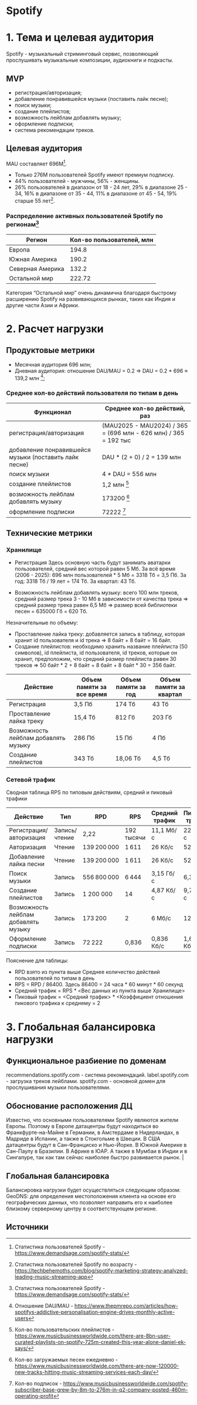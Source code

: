 # Spotify

# 1. Тема и целевая аудитория
Spotify - музыкальный стриминговый сервис, позволяющий прослушивать музыкальные композиции, аудиокниги и подкасты.

## MVP 
- регистрация/авторизация;
- добавление понравившейся музыки (поставить лайк песне);
- поиск музыки;
- создание плейлистов;
- возможность лейблам добавлять музыку;
- оформление подписки;
- система рекомендации треков.

## Целевая аудитория
MAU составляет 696M[^1].

- Только 276M пользователей Spotify имеют премиум подписку.
- 44% пользователей - мужчины, 56% - женщины.
- 26% пользователей в диапазон от 18 - 24 лет, 29% в диапазоне 25 - 34, 16% в диапазоне от 35 - 44, 11% в диапазоне от 45 - 54, 19% старше 55 лет[^2].

### Распределение активных пользователей Spotify по регионам[^1]
| Регион | Кол-во пользователей, млн |
|--|--|
| Европа | 194.8 |
| Южная Америка| 190.2|
| Северная Америка | 132.2 |
| Остальной мир | 222.72 |

Категория “Остальной мир” очень динамична благодаря быстрому расширению Spotify на развивающихся рынках, таких как Индия и другие части Азии и Африки.

# 2. Расчет нагрузки

## Продуктовые метрики
- Месячная аудитория 696 млн;
- Дневная аудитория: отношение DAU/MAU = 0.2 => DAU = 0.2 * 696 ≈ 139,2 млн [^3];

### Среднее кол-во действий пользователя по типам в день
| Функционал | Среднее кол-во действий, раз |
|-|-|
| регистрация/авторизация| (MAU2025 - MAU2024) / 365 = (696 млн - 626 млн) / 365 = 192 тыс |
| добавление понравившейся музыки (поставить лайк песне) | DAU * (2 + 0) / 2 = 139 млн |
| поиск музыки | 4 * DAU = 556 млн |
| создание плейлистов | 1,2 млн [^7]|
| возможность лейблам добавлять музыку | 173200 [^4] |
| оформление подписки | 72222 [^5]|

## Технические метрики
### Хранилище
- Регистрация
Здесь основную часть будут занимать аватарки пользователей, средний вес которой равен 5 Мб. За всё время (2006 - 2025): 696 млн пользователей * 5 Мб = 3318 Тб = 3,5 Пб.
За год: 3318 Тб / 19 лет = 174 Тб.
За квартал: 43 Тб.

- Возможность лейблам добавлять музыку: всего 100 млн треков, средний размер трека 3 - 10 Мб в зависимости от качества трека => средний размер трека равен 6,5 Мб => размер всей библиотеки песен = 635000 Гб = 620 Тб.
  

Незначительные по объему:
- Проставление лайка треку: добавляется запись в таблицу, которая хранит id пользователя и id трека => 8 байт + 8 байт = 16 байт.
- Создание плейлистов: необходимо хранить название плейлиста (50 символов), id плейлиста, id пользователя, id треков, которые он хранит, предположим, что средний размер плейлиста равен 30 треков => 50 байт * 2 + 8 байт + 8 байт + 8 байт * 30 = 356 байт.
  
| Действие | Объем памяти за все время | Объем памяти за год | Объем памяти за квартал |
|-|-|-|-|
| Регистрация | 3,5 Пб | 174 Тб | 43 Тб |
| Проставление лайка треку | 15,4 Тб | 812 Гб | 203 Гб |
| Возможность лейблам добавлять музыку | 286 Пб | 15 Пб | 4 Пб |
| Создание плейлистов | 343 Тб |  18,06 Тб | 4,5 Тб |

### Сетевой трафик
Сводная таблица RPS по типовым действиям, средний и пиковый трафики

| Действие                               | Тип   | RPD           | RPS    | Средний трафик | Пиковый трафик |
|----------------------------------------|-------|---------------|--------|----------------|----------------|
| Регистрация/авторизация       | Запись/чтение  | 2,22 | 192 тысячи | 11,1 Мб/с           | 22,2 Мб/с           |
| Авторизация                             | Чтение| 139 200 000   | 1 611  | 26 Кб/с        | 52 Кб/с       |
| Добавление лайка песни                  | Чтение| 139 200 000   | 1 611  | 26 Кб/с        | 52 Кб/с       |
| Поиск музыки                            | Запись| 556 800 000   | 6 444  | 3,15 Гб/с      | 6,3 Гб/с      |
| Создание плейлистов                     | Запись| 1 200 000   | 14  | 4,87 Кб/с     | 9,74 Кб/с     |
| Возможность лейблам добавлять музыку   | Запись| 173 200       | 2      | 6 Мб/с         | 12 Мб/с        |
| Оформление подписки                     | Запись| 72 222        | 0,836  | 0,836 Кб/с     | 1,672 Кб/с     |

Пояснение для таблицы:
- RPD взято из пункта выше Среднее количество действий пользователей по типам в день
- RPS = RPD / 86400. Здесь 86400 = 24 часа * 60 минут * 60 секунд
- Средний трафик = RPS * <Вес данных из пункта выше Хранилище>
- Пиковый трафик = <Средний трафик> * <Коэффициент отношения пикового трафика к среднему = 2


# 3. Глобальная балансировка нагрузки
## Функциональное разбиение по доменам
recommendations.spotify.com - система рекомендаций.
label.spotify.com - загрузка треков лейблами.
spotify.com - основной домен для прослушивания музыки пользователями.

## Обоснование расположения ДЦ
Известно, что основными пользователями Spotify являются жители Европы. 
Поэтому в Европе датацентры будут находиться во Франкфурте-на-Майне в Германии, в Амстердаме в Нидерландах, в Мадриде в Испании, а также в Стокгольме в Швеции.
В США датацентры будут в Сан-Франциско и Нью-Йорке.
В Южной Америке в Сан-Паулу в Бразилии.
В Африке в ЮАР.
А также в Мумбаи в Индии и в Сингапуре, так как там сейчас наиболее быстро развивается рынок.
| 
## Глобальная балансировка
Балансировка нагрузки будет осуществляться следующим образом:
GeoDNS: для определения местоположения клиента на основе его географических данных, что позволяет направить его к наиболее близкому серверному центру в соответствующем регионе.

## Источники
[^1]: Статистика пользователей Spotify - https://www.demandsage.com/spotify-stats/ 
[^2]: Статистика пользователей Spotify по возрасту - https://techbehemoths.com/blog/spotify-marketing-strategy-analyzed-leading-music-streaming-app
[^3]: Отношение DAU/MAU - https://www.thepmrepo.com/articles/how-spotifys-addictive-personalisation-engine-drives-monthly-active-users
[^4]: Кол-во загружаемых песен ежедневно - https://www.musicbusinessworldwide.com/there-are-now-120000-new-tracks-hitting-music-streaming-services-each-day/
[^5]: Кол-во подписок - https://www.musicbusinessworldwide.com/spotify-subscriber-base-grew-by-8m-to-276m-in-q2-company-posted-460m-operating-profit
[^6]: Кол-во треков - https://newsroom.spotify.com/company-info
[^7]: Кол-во пользовательских плейлистов - https://www.musicbusinessworldwide.com/there-are-8bn-user-curated-playlists-on-spotify-725m-created-this-year-alone-daniel-ek-says/
[^8]: Средний размер одной песни - https://www.psafe.com/en/blog/how-much-space-does-music-downloaded-from-spotify-take/#:~:text=Premium%20users%20have%20multiple%20options,a%20lack%20of%20free%20space.